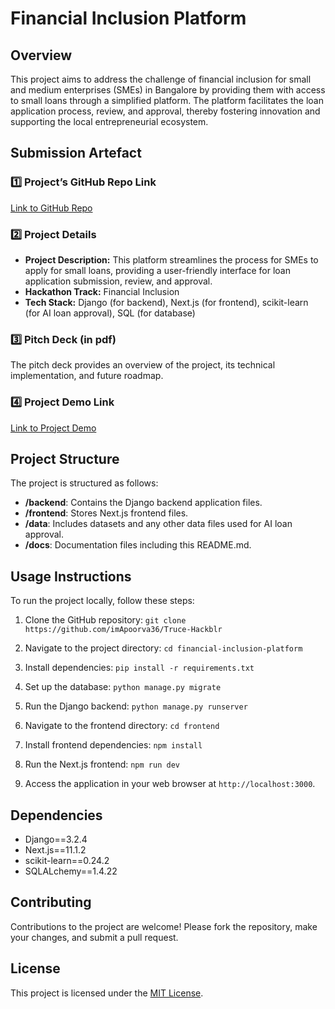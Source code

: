 # Financial Inclusion Platform

## Overview

This project aims to address the challenge of financial inclusion for small and medium enterprises (SMEs) in Bangalore by providing them with access to small loans through a simplified platform. The platform facilitates the loan application process, review, and approval, thereby fostering innovation and supporting the local entrepreneurial ecosystem.

## Submission Artefact

### 1️⃣ Project’s GitHub Repo Link

[Link to GitHub Repo](https://github.com/imApoorva36/Truce-Hackblr)

### 2️⃣ Project Details

- **Project Description:** This platform streamlines the process for SMEs to apply for small loans, providing a user-friendly interface for loan application submission, review, and approval.
- **Hackathon Track:** Financial Inclusion
- **Tech Stack:** Django (for backend), Next.js (for frontend), scikit-learn (for AI loan approval), SQL (for database)

### 3️⃣ Pitch Deck (in pdf)

The pitch deck provides an overview of the project, its technical implementation, and future roadmap. 

### 4️⃣ Project Demo Link

[Link to Project Demo](https://yourprojectdemo.com)

## Project Structure

The project is structured as follows:

- **/backend**: Contains the Django backend application files.
- **/frontend**: Stores Next.js frontend files.
- **/data**: Includes datasets and any other data files used for AI loan approval.
- **/docs**: Documentation files including this README.md.

## Usage Instructions

To run the project locally, follow these steps:

1. Clone the GitHub repository:
`git clone https://github.com/imApoorva36/Truce-Hackblr`

2. Navigate to the project directory:
`cd financial-inclusion-platform`

3. Install dependencies:
`pip install -r requirements.txt`

4. Set up the database:
`python manage.py migrate`

5. Run the Django backend:
`python manage.py runserver`

6. Navigate to the frontend directory:
`cd frontend`

7. Install frontend dependencies:
`npm install`

8. Run the Next.js frontend:
`npm run dev`

9. Access the application in your web browser at `http://localhost:3000`.

## Dependencies

- Django==3.2.4
- Next.js==11.1.2
- scikit-learn==0.24.2
- SQLALchemy==1.4.22

## Contributing

Contributions to the project are welcome! Please fork the repository, make your changes, and submit a pull request.

## License

This project is licensed under the [MIT License](https://opensource.org/licenses/MIT).